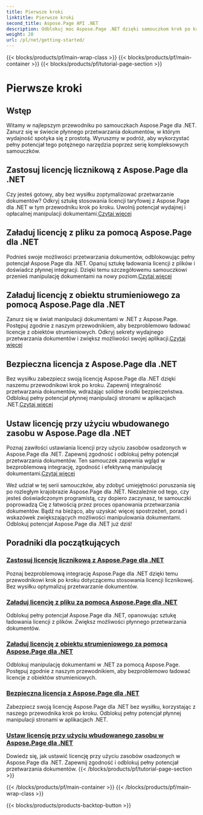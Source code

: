 ```yaml
---
title: Pierwsze kroki
linktitle: Pierwsze kroki
second_title: Aspose.Page API .NET
description: Odblokuj moc Aspose.Page .NET dzięki samouczkom krok po kroku. Stosuj licencje licznikowe, ładuj z plików lub strumieni, zabezpiecz licencje i nie tylko.
weight: 20
url: /pl/net/getting-started/
---
```


{{< blocks/products/pf/main-wrap-class >}}
{{< blocks/products/pf/main-container >}}
{{< blocks/products/pf/tutorial-page-section >}}

# Pierwsze kroki

## Wstęp

Witamy w najlepszym przewodniku po samouczkach Aspose.Page dla .NET. Zanurz się w świecie płynnego przetwarzania dokumentów, w którym wydajność spotyka się z prostotą. Wyruszmy w podróż, aby wykorzystać pełny potencjał tego potężnego narzędzia poprzez serię kompleksowych samouczków.

## Zastosuj licencję licznikową z Aspose.Page dla .NET
 Czy jesteś gotowy, aby bez wysiłku zoptymalizować przetwarzanie dokumentów? Odkryj sztukę stosowania licencji taryfowej z Aspose.Page dla .NET w tym przewodniku krok po kroku. Uwolnij potencjał wydajnej i opłacalnej manipulacji dokumentami.[Czytaj więcej](./apply-metered-license/)

## Załaduj licencję z pliku za pomocą Aspose.Page dla .NET
Podnieś swoje możliwości przetwarzania dokumentów, odblokowując pełny potencjał Aspose.Page dla .NET. Opanuj sztukę ładowania licencji z plików i doświadcz płynnej integracji. Dzięki temu szczegółowemu samouczkowi przenieś manipulację dokumentami na nowy poziom.[Czytaj więcej](./load-license-from-file/)

## Załaduj licencję z obiektu strumieniowego za pomocą Aspose.Page dla .NET
 Zanurz się w świat manipulacji dokumentami w .NET z Aspose.Page. Postępuj zgodnie z naszym przewodnikiem, aby bezproblemowo ładować licencje z obiektów strumieniowych. Odkryj sekrety wydajnego przetwarzania dokumentów i zwiększ możliwości swojej aplikacji.[Czytaj więcej](./load-license-from-stream-object/)

## Bezpieczna licencja z Aspose.Page dla .NET
 Bez wysiłku zabezpiecz swoją licencję Aspose.Page dla .NET dzięki naszemu przewodnikowi krok po kroku. Zapewnij integralność przetwarzania dokumentów, wdrażając solidne środki bezpieczeństwa. Odblokuj pełny potencjał płynnej manipulacji stronami w aplikacjach .NET.[Czytaj więcej](./secure-license/)

## Ustaw licencję przy użyciu wbudowanego zasobu w Aspose.Page dla .NET
Poznaj zawiłości ustawiania licencji przy użyciu zasobów osadzonych w Aspose.Page dla .NET. Zapewnij zgodność i odblokuj pełny potencjał przetwarzania dokumentów. Ten samouczek zapewnia wgląd w bezproblemową integrację, zgodność i efektywną manipulację dokumentami.[Czytaj więcej](./set-license-using-embedded-resource/)

Weź udział w tej serii samouczków, aby zdobyć umiejętności poruszania się po rozległym krajobrazie Aspose.Page dla .NET. Niezależnie od tego, czy jesteś doświadczonym programistą, czy dopiero zaczynasz, te samouczki poprowadzą Cię z łatwością przez proces opanowania przetwarzania dokumentów. Bądź na bieżąco, aby uzyskać więcej spostrzeżeń, porad i wskazówek zwiększających możliwości manipulowania dokumentami. Odblokuj potencjał Aspose.Page dla .NET już dziś!
## Poradniki dla początkujących
### [Zastosuj licencję licznikową z Aspose.Page dla .NET](./apply-metered-license/)
Poznaj bezproblemową integrację Aspose.Page dla .NET dzięki temu przewodnikowi krok po kroku dotyczącemu stosowania licencji licznikowej. Bez wysiłku optymalizuj przetwarzanie dokumentów.
### [Załaduj licencję z pliku za pomocą Aspose.Page dla .NET](./load-license-from-file/)
Odblokuj pełny potencjał Aspose.Page dla .NET, opanowując sztukę ładowania licencji z plików. Zwiększ możliwości płynnego przetwarzania dokumentów.
### [Załaduj licencję z obiektu strumieniowego za pomocą Aspose.Page dla .NET](./load-license-from-stream-object/)
Odblokuj manipulację dokumentami w .NET za pomocą Aspose.Page. Postępuj zgodnie z naszym przewodnikiem, aby bezproblemowo ładować licencje z obiektów strumieniowych.
### [Bezpieczna licencja z Aspose.Page dla .NET](./secure-license/)
Zabezpiecz swoją licencję Aspose.Page dla .NET bez wysiłku, korzystając z naszego przewodnika krok po kroku. Odblokuj pełny potencjał płynnej manipulacji stronami w aplikacjach .NET.
### [Ustaw licencję przy użyciu wbudowanego zasobu w Aspose.Page dla .NET](./set-license-using-embedded-resource/)
Dowiedz się, jak ustawić licencję przy użyciu zasobów osadzonych w Aspose.Page dla .NET. Zapewnij zgodność i odblokuj pełny potencjał przetwarzania dokumentów.
{{< /blocks/products/pf/tutorial-page-section >}}

{{< /blocks/products/pf/main-container >}}
{{< /blocks/products/pf/main-wrap-class >}}

{{< blocks/products/products-backtop-button >}}
